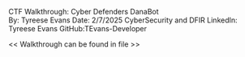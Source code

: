 CTF Walkthrough: Cyber Defenders 
DanaBot   
By: Tyreese Evans 
Date: 2/7/2025 
CyberSecurity and DFIR 
LinkedIn: Tyreese Evans 
GitHub:TEvans-Developer 
 
 
 
 << Walkthrough can be found in file >>

